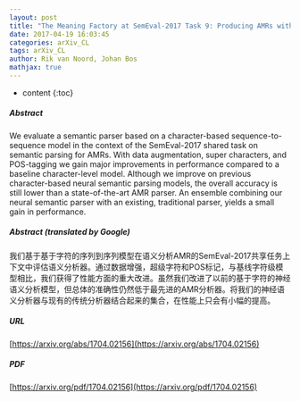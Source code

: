 ```yaml
---
layout: post
title: "The Meaning Factory at SemEval-2017 Task 9: Producing AMRs with Neural Semantic Parsing"
date: 2017-04-19 16:03:45
categories: arXiv_CL
tags: arXiv_CL
author: Rik van Noord, Johan Bos
mathjax: true
---
```


* content
{:toc}

##### Abstract
We evaluate a semantic parser based on a character-based sequence-to-sequence model in the context of the SemEval-2017 shared task on semantic parsing for AMRs. With data augmentation, super characters, and POS-tagging we gain major improvements in performance compared to a baseline character-level model. Although we improve on previous character-based neural semantic parsing models, the overall accuracy is still lower than a state-of-the-art AMR parser. An ensemble combining our neural semantic parser with an existing, traditional parser, yields a small gain in performance.

##### Abstract (translated by Google)
我们基于基于字符的序列到序列模型在语义分析AMR的SemEval-2017共享任务上下文中评估语义分析器。通过数据增强，超级字符和POS标记，与基线字符级模型相比，我们获得了性能方面的重大改进。虽然我们改进了以前的基于字符的神经语义分析模型，但总体的准确性仍然低于最先进的AMR分析器。将我们的神经语义分析器与现有的传统分析器结合起来的集合，在性能上只会有小幅的提高。

##### URL
[https://arxiv.org/abs/1704.02156](https://arxiv.org/abs/1704.02156)

##### PDF
[https://arxiv.org/pdf/1704.02156](https://arxiv.org/pdf/1704.02156)

